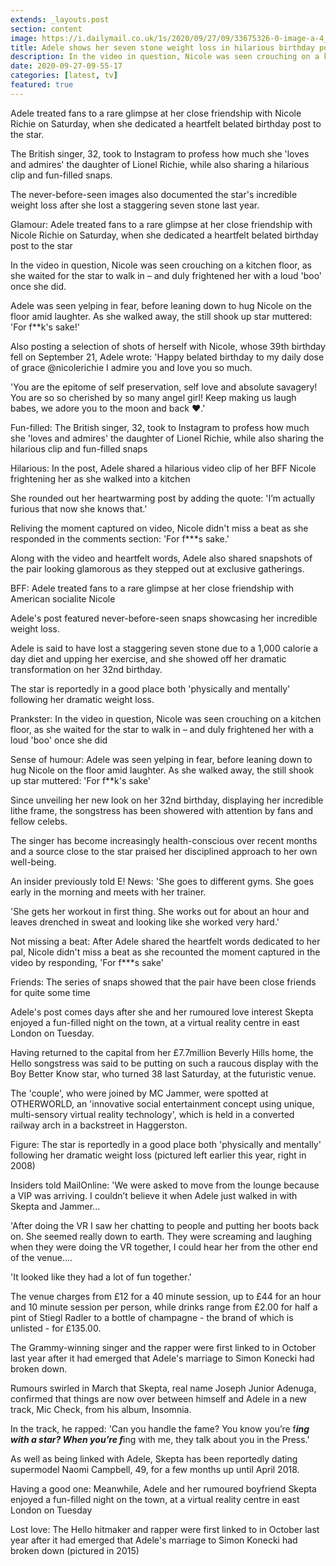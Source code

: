 ```yaml
---
extends: _layouts.post
section: content
image: https://i.dailymail.co.uk/1s/2020/09/27/09/33675326-0-image-a-4_1601194526875.jpg 
title: Adele shows her seven stone weight loss in hilarious birthday post to Nicole Richie 
description: In the video in question, Nicole was seen crouching on a kitchen floor, as she waited for the star to walk in - and duly frightened her with a loud boo once she did. 
date: 2020-09-27-09-55-17 
categories: [latest, tv] 
featured: true 
--- 
```

Adele treated fans to a rare glimpse at her close friendship with Nicole Richie on Saturday, when she dedicated a heartfelt belated birthday post to the star.

The British singer, 32, took to Instagram to profess how much she 'loves and admires' the daughter of Lionel Richie, while also sharing a hilarious clip and fun-filled snaps.

The never-before-seen images also documented the star's incredible weight loss after she lost a staggering seven stone last year.   

Glamour: Adele treated fans to a rare glimpse at her close friendship with Nicole Richie on Saturday, when she dedicated a heartfelt belated birthday post to the star

In the video in question, Nicole was seen crouching on a kitchen floor, as she waited for the star to walk in – and duly frightened her with a loud 'boo' once she did. 

Adele was seen yelping in fear, before leaning down to hug Nicole on the floor amid laughter. As she walked away, the still shook up star muttered: 'For f**k's sake!' 

Also posting a selection of shots of herself with Nicole, whose 39th birthday fell on September 21, Adele wrote: 'Happy belated birthday to my daily dose of grace @nicolerichie I admire you and love you so much.

'You are the epitome of self preservation, self love and absolute savagery! You are so so cherished by so many angel girl! Keep making us laugh babes, we adore you to the moon and back ♥️.'

Fun-filled: The British singer, 32, took to Instagram to profess how much she 'loves and admires' the daughter of Lionel Richie, while also sharing the hilarious clip and fun-filled snaps

Hilarious: In the post, Adele shared a hilarious video clip of her BFF Nicole frightening her as she walked into a kitchen 

She rounded out her heartwarming post by adding the quote: 'I’m actually furious that now she knows that.'

Reliving the moment captured on video, Nicole didn't miss a beat as she responded in the comments section: 'For f***s sake.'

Along with the video and heartfelt words, Adele also shared snapshots of the pair looking glamorous as they stepped out at exclusive gatherings. 

BFF: Adele treated fans to a rare glimpse at her close friendship with American socialite Nicole

Adele's post featured never-before-seen snaps showcasing her incredible weight loss. 

Adele is said to have lost a staggering seven stone due to a 1,000 calorie a day diet and upping her exercise, and she showed off her dramatic transformation on her 32nd birthday. 

The star is reportedly in a good place both 'physically and mentally' following her dramatic weight loss.

Prankster: In the video in question, Nicole was seen crouching on a kitchen floor, as she waited for the star to walk in – and duly frightened her with a loud 'boo' once she did

Sense of humour: Adele was seen yelping in fear, before leaning down to hug Nicole on the floor amid laughter. As she walked away, the still shook up star muttered: 'For f**k's sake'

Since unveiling her new look on her 32nd birthday, displaying her incredible lithe frame, the songstress has been showered with attention by fans and fellow celebs.  

The singer has become increasingly health-conscious over recent months and a source close to the star praised her disciplined approach to her own well-being.

An insider previously told E! News: 'She goes to different gyms. She goes early in the morning and meets with her trainer.

'She gets her workout in first thing. She works out for about an hour and leaves drenched in sweat and looking like she worked very hard.' 



Not missing a beat: After Adele shared the heartfelt words dedicated to her pal, Nicole didn't miss a beat as she recounted the moment captured in the video by responding, 'For f***s sake'

Friends: The series of snaps showed that the pair have been close friends for quite some time

Adele's post comes days after she and her rumoured love interest Skepta enjoyed a fun-filled night on the town, at a virtual reality centre in east London on Tuesday. 

Having returned to the capital from her £7.7million Beverly Hills home, the Hello songstress was said to be putting on such a raucous display with the Boy Better Know star, who turned 38 last Saturday, at the futuristic venue. 

The 'couple', who were joined by MC Jammer, were spotted at OTHERWORLD, an 'innovative social entertainment concept using unique, multi-sensory virtual reality technology', which is held in a converted railway arch in a backstreet in Haggerston. 

Figure: The star is reportedly in a good place both 'physically and mentally' following her dramatic weight loss (pictured left earlier this year, right in 2008)

Insiders told MailOnline: 'We were asked to move from the lounge because a VIP was arriving. I couldn’t believe it when Adele just walked in with Skepta and Jammer...

'After doing the VR I saw her chatting to people and putting her boots back on. She seemed really down to earth. They were screaming and laughing when they were doing the VR together, I could hear her from the other end of the venue....

'It looked like they had a lot of fun together.'

The venue charges from £12 for a 40 minute session, up to £44 for an hour and 10 minute session per person, while drinks range from £2.00 for half a pint of Stiegl Radler to a bottle of champagne - the brand of which is unlisted - for £135.00. 

The Grammy-winning singer and the rapper were first linked to in October last year after it had emerged that Adele's marriage to Simon Konecki had broken down.

Rumours swirled in March that Skepta, real name Joseph Junior Adenuga, confirmed that things are now over between himself and Adele in a new track, Mic Check, from his album, Insomnia.

In the track, he rapped: 'Can you handle the fame? You know you’re f***ing with a star? When you’re f***ing with me, they talk about you in the Press.'

As well as being linked with Adele, Skepta has been reportedly dating supermodel Naomi Campbell, 49, for a few months up until April 2018. 

Having a good one: Meanwhile, Adele and her rumoured boyfriend Skepta enjoyed a fun-filled night on the town, at a virtual reality centre in east London on Tuesday

Lost love: The Hello hitmaker and rapper were first linked to in October last year after it had emerged that Adele's marriage to Simon Konecki had broken down (pictured in 2015)

